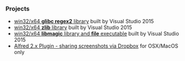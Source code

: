 ### Projects
- [win32/x64 **glibc regex2** library](https://github.com/vookimedlo/glibc-win/tree/glibc-2.24_vs2015_regex) built by Visual Studio 2015
- [win32/x64 **zlib** library](https://github.com/vookimedlo/zlib/tree/vs2015) built by Visual Studio 2015
- [win32/x64 **libmagic** library and **file** executable](https://github.com/vookimedlo/file-win/tree/vookimedlo) built by Visual Studio 2015
- [Alfred 2.x Plugin - sharing screenshots via Dropbox](https://github.com/vookimedlo/alfred-dropbox-screenshot) for OSX/MacOS only


